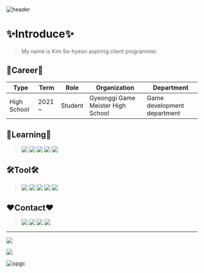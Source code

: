 ![header](https://capsule-render.vercel.app/api?type=waving&color=gradient&height=200&text=Thank%20You%20For%20Visiting!!&fontSize=60&fontAlign=50&fontAlignY=25&fontColor=FFFFFF&desc=Sehyeon's%20Github%20Profile&descSize=25&descAlign=50&descAlignY=50)

✨Introduce✨
=
> My name is Kim Se-hyeon aspiring client programmer. 
 

🥰Career🥰
---------------
| Type | Term | Role | Organization | Department |
|------|---|---|---|-
| High School | 2021 ~| Student | Gyeonggi Game Meister High School | Game development department|
 
  
  
📖Learning📖
-------------
> <img src="https://img.shields.io/badge/C++-00599C?style=for-the-badge&logo=c%2B%2B&logoColor=white">  
> <img src="https://img.shields.io/badge/Git-F05032?style=for-the-badge&logo=Git&logoColor=white"> 
> <img src="https://img.shields.io/badge/mysql-4479A1?style=for-the-badge&logo=mysql&logoColor=white">
> <img src="https://img.shields.io/badge/C%20Sharp-239120?style=for-the-badge&logo=CSharp&logoColor=white"> 
> <img src="https://img.shields.io/badge/C-A8B9CC?style=for-the-badge&logo=C&logoColor=white">

🛠️Tool🛠
--------
> <img src="https://img.shields.io/badge/Unity-FFFFFF?style=for-the-badge&logo=Unity&logoColor=black">  
> <img src="https://img.shields.io/badge/Visual%20Studio-5C2D91?style=for-the-badge&logo=VisualStudio&logoColor=white">  
> <img src="https://img.shields.io/badge/SourceTree-0052CC?style=for-the-badge&logo=SourceTree&logoColor=white">  
><img src="https://img.shields.io/badge/Desktop-5C2D91?style=flat&logo=GitHub&logoColor=white"/>
> <img src="https://img.shields.io/badge/Premiere-9999FF?style=for-the-badge&logo=AdobePremierePro&logoColor=white">

❤️Contact❤️
---------------
> <a href="https://www.facebook.com/profile.php?id=100018058574236" target="_blank"><img src="https://img.shields.io/badge/FaceBook-1877F2?style=for-the-badge&logo=Facebook&logoColor=white"/></a>
> <a href="https://www.instagram.com/sehyeon.&#95;.1104" target="_blank"><img src="https://img.shields.io/badge/Instagram-E4405F?style=for-the-badge&logo=Instagram&logoColor=white"/></a>
<img src="https://img.shields.io/badge/김세현%238989-5865F2?style=for-the-badge&logo=Discord&logoColor=white"/></a>
> <a href="https://www.youtube.com/channel/UCLPSgB8YF9kkVGCtdyMItGg"><img src="https://img.shields.io/badge/Youtube-FF0000?style=for-the-badge&logo=YouTube&logoColor=white"></a>

---

![](https://github-readme-stats.vercel.app/api?username=sehyeon1104&show_icons=true&theme=tokyonight)

[![](https://github-readme-streak-stats.herokuapp.com?user=sehyeon1104&theme=dracula&date_format=M%20j%5B%2C%20Y%5D)](https://git.io/streak-stats)

![opgc](https://api.opgc.me/githubs/users/sehyeon1104/tag/?theme=dracula)


 







